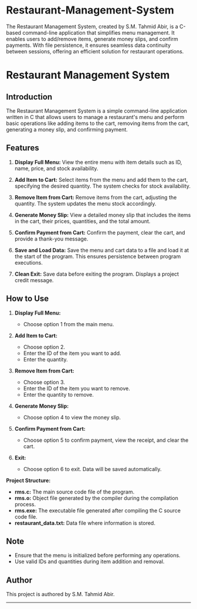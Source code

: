 # Restaurant-Management-System
The Restaurant Management System, created by S.M. Tahmid Abir, is a C-based command-line application that simplifies menu management. It enables users to add/remove items, generate money slips, and confirm payments. With file persistence, it ensures seamless data continuity between sessions, offering an efficient solution for restaurant operations.

# Restaurant Management System

## Introduction

The Restaurant Management System is a simple command-line application written in C that allows users to manage a restaurant's menu and perform basic operations like adding items to the cart, removing items from the cart, generating a money slip, and confirming payment.


## Features

1. **Display Full Menu:** View the entire menu with item details such as ID, name, price, and stock availability.

2. **Add Item to Cart:** Select items from the menu and add them to the cart, specifying the desired quantity. The system checks for stock availability.

3. **Remove Item from Cart:** Remove items from the cart, adjusting the quantity. The system updates the menu stock accordingly.

4. **Generate Money Slip:** View a detailed money slip that includes the items in the cart, their prices, quantities, and the total amount.

5. **Confirm Payment from Cart:** Confirm the payment, clear the cart, and provide a thank-you message.

6. **Save and Load Data:** Save the menu and cart data to a file and load it at the start of the program. This ensures persistence between program executions.

7. **Clean Exit:** Save data before exiting the program. Displays a project credit message.


## How to Use

1. **Display Full Menu:**
   - Choose option 1 from the main menu.

2. **Add Item to Cart:**
   - Choose option 2.
   - Enter the ID of the item you want to add.
   - Enter the quantity.

3. **Remove Item from Cart:**
   - Choose option 3.
   - Enter the ID of the item you want to remove.
   - Enter the quantity to remove.

4. **Generate Money Slip:**
   - Choose option 4 to view the money slip.

5. **Confirm Payment from Cart:**
   - Choose option 5 to confirm payment, view the receipt, and clear the cart.

6. **Exit:**
   - Choose option 6 to exit. Data will be saved automatically.


**Project Structure:**

* **rms.c:** The main source code file of the program.
* **rms.o:** Object file generated by the compiler during the compilation process.
* **rms.exe:** The executable file generated after compiling the C source code file.
* **restaurant_data.txt:** Data file where information is stored.


## Note

- Ensure that the menu is initialized before performing any operations.
- Use valid IDs and quantities during item addition and removal.


## Author

This project is authored by S.M. Tahmid Abir.

---



